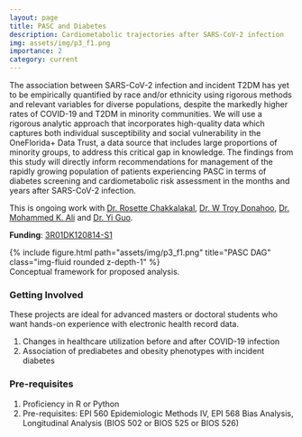 ```yaml
---
layout: page
title: PASC and Diabetes
description: Cardiometabolic trajectories after SARS-CoV-2 infection
img: assets/img/p3_f1.png
importance: 2
category: current
---
```


The association between SARS-CoV-2 infection and incident T2DM has yet to be empirically quantified by race
and/or ethnicity using rigorous methods and relevant variables for diverse populations, despite the markedly
higher rates of COVID-19 and T2DM in minority communities. We will use a rigorous analytic approach that
incorporates high-quality data which captures both individual susceptibility and social vulnerability in the
OneFlorida+ Data Trust, a data source that includes large proportions of minority groups, to address this
critical gap in knowledge. The findings from this study will directly inform recommendations for management of
the rapidly growing population of patients experiencing PASC in terms of diabetes screening and
cardiometabolic risk assessment in the months and years after SARS-CoV-2 infection.


This is ongoing work with [Dr. Rosette Chakkalakal](https://med.emory.edu/directory/profile/?u=RCHAKKA), [Dr. W Troy Donahoo](https://ufhealth.org/doctors/william-t-donahoo), [Dr. Mohammed K. Ali](https://sph.emory.edu/faculty/profile/index.php?FID=mohammed-ali-372) and [Dr. Yi Guo](https://hobi.med.ufl.edu/profile/guo-yi/).

**Funding**: [3R01DK120814-S1](https://reporter.nih.gov/search/fesNx3NfU0Km5Dk3kHhorg/project-details/10632758)

<div class="row">
    <div class="col-sm mt-3 mt-md-0">
        {% include figure.html path="assets/img/p3_f1.png" title="PASC DAG" class="img-fluid rounded z-depth-1" %}
    </div>
</div>
<div class="caption">
    Conceptual framework for proposed analysis.
</div>


### Getting Involved
These projects are ideal for advanced masters or doctoral students who want hands-on experience with electronic health record data.

1. Changes in healthcare utilization before and after COVID-19 infection
2. Association of prediabetes and obesity phenotypes with incident diabetes


### Pre-requisites
1. Proficiency in R or Python
2. Pre-requisites: EPI 560 Epidemiologic Methods IV, EPI 568 Bias Analysis, Longitudinal Analysis (BIOS 502 or BIOS 525 or BIOS 526)

